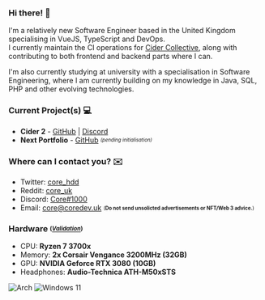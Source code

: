 [tw]: https://twitter.com/core_hdd
[re]: https://www.reddit.com/user/core_uk
[disc]: https://discord.com/users/546426958465073163
[mail]: mailto:core@coredev-uk

<!-- Projects -->
[c-disc]: https://discord.gg/applemusic
[c1]: https://github.com/ciderapp/Cider
[org]: https://github.com/ciderapp
[next]: https://github.com/coredev-uk/coredev.uk-next

### Hi there! 👋
I'm a relatively new Software Engineer based in the United Kingdom specialising in VueJS, TypeScript and DevOps. <br>
I currently maintain the CI operations for [Cider Collective][org], along with contributing to both frontend and backend parts where I can.

I'm also currently studying at university with a specialisation in Software Engineering, where I am currently building on my knowledge in Java, SQL, PHP and other evolving technologies.  

### Current Project(s) 💻
+ **Cider 2** - [GitHub][c1] | [Discord][c-disc]
+ **Next Portfolio** - [GitHub][next] <sub><sup>*(pending initialisation)*</sup></sub>

### Where can I contact you? ✉️
+ Twitter: [core_hdd][tw]
+ Reddit: [core_uk][re]
+ Discord: [Core#1000][disc]
+ Email: [core@coredev.uk][mail] <sub><sup>(**Do not send unsolicted advertisements or NFT/Web 3 advice.**)</sub></sup>

### Hardware <sub><sup>(*[Validation](http://www.3dmark.com/spy/32081645)*)</sup></sub>
* CPU: **Ryzen 7 3700x**
* Memory: **2x Corsair Vengance 3200MHz (32GB)**
* GPU: **NVIDIA Geforce RTX 3080 (10GB)**
* Headphones: **Audio-Technica ATH-M50xSTS**

![Arch](https://img.shields.io/badge/Arch%20Linux-1793D1?logo=arch-linux&logoColor=fff&style=for-the-badge) 
![Windows 11](https://img.shields.io/badge/Windows%2011-%230079d5.svg?style=for-the-badge&logo=Windows%2011&logoColor=white)

<!-- tyvm crypto :) -->
